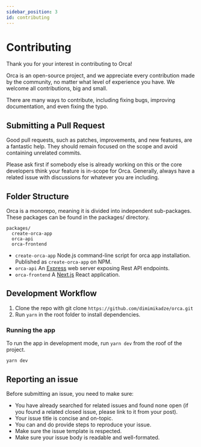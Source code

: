 ```yaml
---
sidebar_position: 3
id: contributing
---
```


# Contributing

Thank you for your interest in contributing to Orca!

Orca is an open-source project, and we appreciate every contribution made by the community, no matter what level of experience you have. We welcome all contributions, big and small.

There are many ways to contribute, including fixing bugs, improving documentation, and even fixing the typo.

## Submitting a Pull Request

Good pull requests, such as patches, improvements, and new features, are a fantastic help. They should remain focused on the scope and avoid containing unrelated commits.

Please ask first if somebody else is already working on this or the core developers think your feature is in-scope for Orca. Generally, always have a related issue with discussions for whatever you are including.

## Folder Structure

Orca is a monorepo, meaning it is divided into independent sub-packages.
These packages can be found in the packages/ directory.

```
packages/
  create-orca-app
  orca-api
  orca-frontend
```

- `create-orca-app` Node.js command-line script for orca app installation. Published as `create-orca-app` on NPM.
- `orca-api` An [Express](https://expressjs.com/) web server exposing Rest API endpoints.
- `orca-frontend` A [Next.js](https://nextjs.org/) React application.

## Development Workflow

1. Clone the repo with git clone `https://github.com/dimimikadze/orca.git`
2. Run `yarn` in the root folder to install dependencies.

### Running the app

To run the app in development mode, run `yarn dev` from the roof of the project.

```
yarn dev
```

## Reporting an issue

Before submitting an issue, you need to make sure:

- You have already searched for related issues and found none open (if you found a related closed issue, please link to it from your post).
- Your issue title is concise and on-topic.
- You can and do provide steps to reproduce your issue.
- Make sure the issue template is respected.
- Make sure your issue body is readable and well-formated.
